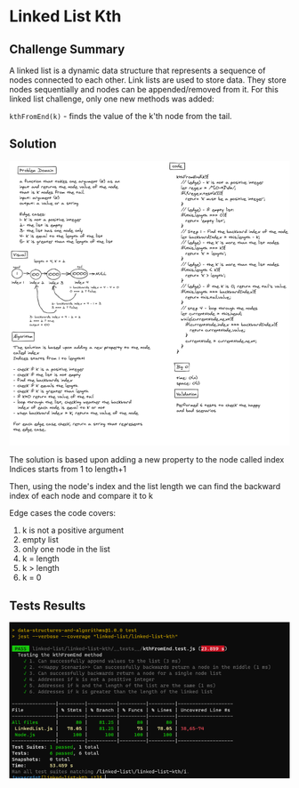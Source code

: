 # Linked List Kth

## Challenge Summary

A linked list is a dynamic data structure that represents a sequence of nodes connected to each other. Link lists are used to store data. They store nodes sequentially and nodes can be appended/removed from it.
For this linked list challenge, only one new methods was added:

`kthFromEnd(k)` - finds the value of the k'th node from the tail.

## Solution

![ch07 board](./ch07-board.PNG)

The solution is based upon adding a new property to the node called index
Indices starts from 1 to length+1

Then, using the node's index and the list length we can find the backward index of each node and compare it to k

Edge cases the code covers:

1. k is not a positive argument
2. empty list
3. only one node in the list
4. k = length
5. k > length
6. k = 0

## Tests Results

![ch07 tests](./tests.PNG)